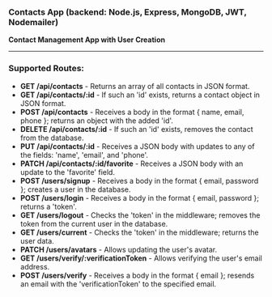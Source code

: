 ### Contacts App (backend: Node.js, Express, MongoDB, JWT, Nodemailer)

**Contact Management App with User Creation**

---

### Supported Routes:

- **GET /api/contacts** - Returns an array of all contacts in JSON format.
- **GET /api/contacts/:id** - If such an 'id' exists, returns a contact object in JSON format.
- **POST /api/contacts** - Receives a body in the format { name, email, phone }; returns an object with the added 'id'.
- **DELETE /api/contacts/:id** - If such an 'id' exists, removes the contact from the database.
- **PUT /api/contacts/:id** - Receives a JSON body with updates to any of the fields: 'name', 'email', and 'phone'.
- **PATCH /api/contacts/:id/favorite** - Receives a JSON body with an update to the 'favorite' field.
- **POST /users/signup** - Receives a body in the format { email, password }; creates a user in the database.
- **POST /users/login** - Receives a body in the format { email, password }; returns a 'token'.
- **GET /users/logout** - Checks the 'token' in the middleware; removes the token from the current user in the database.
- **GET /users/current** - Checks the 'token' in the middleware; returns the user data.
- **PATCH /users/avatars** - Allows updating the user's avatar.
- **GET /users/verify/:verificationToken** - Allows verifying the user's email address.
- **POST /users/verify** - Receives a body in the format { email }; resends an email with the 'verificationToken' to the specified email.
